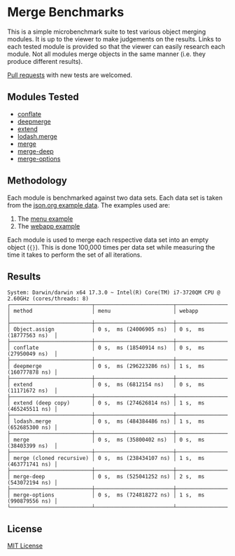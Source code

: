 # Merge Benchmarks

This is a simple microbenchmark suite to test various object merging modules.
It is up to the viewer to make judgements on the results. Links to each tested
module is provided so that the viewer can easily research each module. Not all
modules merge objects in the same manner (i.e. they produce different results).

[Pull requests](https://github.com/jsumners/merge-benchmarks) with new tests
are welcomed.

## Modules Tested

+ [conflate](https://www.npmjs.com/package/conflate)
+ [deepmerge](https://www.npmjs.com/package/deepmerge)
+ [extend](https://www.npmjs.com/package/extend)
+ [lodash.merge](https://www.npmjs.com/package/lodash.merge)
+ [merge](https://www.npmjs.com/package/merge)
+ [merge-deep](https://www.npmjs.com/package/merge-deep)
+ [merge-options](https://www.npmjs.com/package/merge-options)

## Methodology

Each module is benchmarked against two data sets. Each data set is taken
from the [json.org example data](http://www.json.org/example.html). The
examples used are:

1. The [menu example](/fixtures/menu.json)
1. The [webapp example](/fixtures/webapp.json)

Each module is used to merge each respective data set into an empty object
(`{}`). This is done 100,000 times per data set while measuring the time it
takes to perform the set of all iterations.

## Results

```
System: Darwin/darwin x64 17.3.0 ~ Intel(R) Core(TM) i7-3720QM CPU @ 2.60GHz (cores/threads: 8)
┌──────────────────────────┬─────────────────────────┬─────────────────────────┐
│ method                   │ menu                    │ webapp                  │
├──────────────────────────┼─────────────────────────┼─────────────────────────┤
│ Object.assign            │ 0 s,  ms (24006905 ns)  │ 0 s,  ms (18777563 ns)  │
├──────────────────────────┼─────────────────────────┼─────────────────────────┤
│ conflate                 │ 0 s,  ms (18540914 ns)  │ 0 s,  ms (27950049 ns)  │
├──────────────────────────┼─────────────────────────┼─────────────────────────┤
│ deepmerge                │ 0 s,  ms (296223286 ns) │ 1 s,  ms (160777878 ns) │
├──────────────────────────┼─────────────────────────┼─────────────────────────┤
│ extend                   │ 0 s,  ms (6812154 ns)   │ 0 s,  ms (11171672 ns)  │
├──────────────────────────┼─────────────────────────┼─────────────────────────┤
│ extend (deep copy)       │ 0 s,  ms (274626814 ns) │ 1 s,  ms (465245511 ns) │
├──────────────────────────┼─────────────────────────┼─────────────────────────┤
│ lodash.merge             │ 0 s,  ms (484384486 ns) │ 1 s,  ms (652685300 ns) │
├──────────────────────────┼─────────────────────────┼─────────────────────────┤
│ merge                    │ 0 s,  ms (35800402 ns)  │ 0 s,  ms (38403399 ns)  │
├──────────────────────────┼─────────────────────────┼─────────────────────────┤
│ merge (cloned recursive) │ 0 s,  ms (238434107 ns) │ 1 s,  ms (463771741 ns) │
├──────────────────────────┼─────────────────────────┼─────────────────────────┤
│ merge-deep               │ 0 s,  ms (525041252 ns) │ 2 s,  ms (543072194 ns) │
├──────────────────────────┼─────────────────────────┼─────────────────────────┤
│ merge-options            │ 0 s,  ms (724818272 ns) │ 1 s,  ms (990879556 ns) │
└──────────────────────────┴─────────────────────────┴─────────────────────────┘
```

## License

[MIT License](http://jsumners.mit-license.org)
